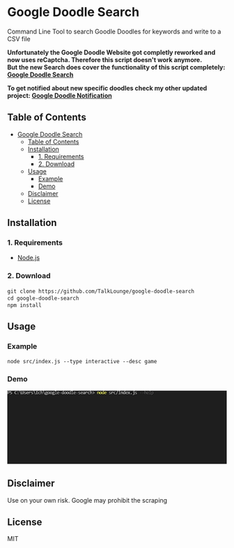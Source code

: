 # Google Doodle Search
Command Line Tool to search Goodle Doodles for keywords and write to a CSV file

**Unfortunately the Google Doodle Website got completly reworked and now uses reCaptcha. Therefore this script doesn't work anymore.  
But the new Search does cover the functionality of this script completely: [Google Doodle Search](https://doodles.google/search/)**

**To get notified about new specific doodles check my other updated project: [Google Doodle Notification](https://github.com/TalkLounge/google-doodle-notification)**

## Table of Contents
- [Google Doodle Search](#google-doodle-search)
  - [Table of Contents](#table-of-contents)
  - [Installation](#installation)
    - [1. Requirements](#1-requirements)
    - [2. Download](#2-download)
  - [Usage](#usage)
    - [Example](#example)
    - [Demo](#demo)
  - [Disclaimer](#disclaimer)
  - [License](#license)

## Installation
### 1. Requirements
* [Node.js](https://nodejs.org/en/)

### 2. Download
```
git clone https://github.com/TalkLounge/google-doodle-search
cd google-doodle-search
npm install
```

## Usage
### Example
```
node src/index.js --type interactive --desc game
```
### Demo
![Demo](demo.gif)

## Disclaimer
Use on your own risk.
Google may prohibit the scraping

## License
MIT
